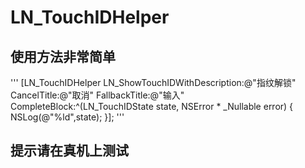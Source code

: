 # LN_TouchIDHelper

## 使用方法非常简单

'''
    [LN_TouchIDHelper LN_ShowTouchIDWithDescription:@"指纹解锁" CancelTitle:@"取消" FallbackTitle:@"输入" CompleteBlock:^(LN_TouchIDState state, NSError * _Nullable error) {
        NSLog(@"%ld",state);
    }];
    '''
    
## 提示请在真机上测试
